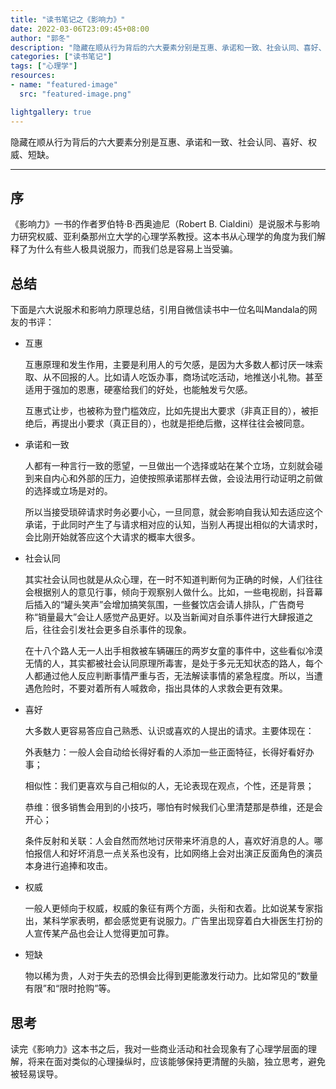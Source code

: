 ```yaml
---
title: "读书笔记之《影响力》"
date: 2022-03-06T23:09:45+08:00
author: "郭冬"
description: "隐藏在顺从行为背后的六大要素分别是互惠、承诺和一致、社会认同、喜好、权威、短缺。"
categories: ["读书笔记"]
tags: ["心理学"]
resources:
- name: "featured-image"
  src: "featured-image.png"

lightgallery: true
---
```


隐藏在顺从行为背后的六大要素分别是互惠、承诺和一致、社会认同、喜好、权威、短缺。

<!--more-->

---

## 序

《影响力》一书的作者罗伯特·B·西奥迪尼（Robert B. Cialdini）是说服术与影响力研究权威、亚利桑那州立大学的心理学系教授。这本书从心理学的角度为我们解释了为什么有些人极具说服力，而我们总是容易上当受骗。

## 总结

下面是六大说服术和影响力原理总结，引用自微信读书中一位名叫Mandala的网友的书评：

+ 互惠

    互惠原理和发生作用，主要是利用人的亏欠感，是因为大多数人都讨厌一味索取、从不回报的人。比如请人吃饭办事，商场试吃活动，地推送小礼物。甚至适用于强加的恩惠，硬塞给我们的好处，也能触发亏欠感。

    互惠式让步，也被称为登门槛效应，比如先提出大要求（非真正目的），被拒绝后，再提出小要求（真正目的），也就是拒绝后撤，这样往往会被同意。

+ 承诺和一致

    人都有一种言行一致的愿望，一旦做出一个选择或站在某个立场，立刻就会碰到来自内心和外部的压力，迫使按照承诺那样去做，会设法用行动证明之前做的选择或立场是对的。
    
    所以当接受琐碎请求时务必要小心，一旦同意，就会影响自我认知去适应这个承诺，于此同时产生了与请求相对应的认知，当别人再提出相似的大请求时，会比刚开始就答应这个大请求的概率大很多。

+ 社会认同

    其实社会认同也就是从众心理，在一时不知道判断何为正确的时候，人们往往会根据别人的意见行事，倾向于观察别人做什么。比如，一些电视剧，抖音幕后插入的“罐头笑声”会增加搞笑氛围，一些餐饮店会请人排队，广告商号称“销量最大”会让人感觉产品更好。以及当新闻对自杀事件进行大肆报道之后，往往会引发社会更多自杀事件的现象。
    
    在十八个路人无一人出手相救被车辆碾压的两岁女童的事件中，这些看似冷漠无情的人，其实都被社会认同原理所毒害，是处于多元无知状态的路人，每个人都通过他人反应判断事情严重与否，无法解读事情的紧急程度。所以，当遭遇危险时，不要对着所有人喊救命，指出具体的人求救会更有效果。

+ 喜好

    大多数人更容易答应自己熟悉、认识或喜欢的人提出的请求。主要体现在：
    
    外表魅力：一般人会自动给长得好看的人添加一些正面特征，长得好看好办事；
    
    相似性：我们更喜欢与自己相似的人，无论表现在观点，个性，还是背景；
    
    恭维：很多销售会用到的小技巧，哪怕有时候我们心里清楚那是恭维，还是会开心；
    
    条件反射和关联：人会自然而然地讨厌带来坏消息的人，喜欢好消息的人。哪怕报信人和好坏消息一点关系也没有，比如网络上会对出演正反面角色的演员本身进行追捧和攻击。

+ 权威

    一般人更倾向于权威，权威的象征有两个方面，头衔和衣着。比如说某专家指出，某科学家表明，都会感觉更有说服力。广告里出现穿着白大褂医生打扮的人宣传某产品也会让人觉得更加可靠。

+ 短缺

    物以稀为贵，人对于失去的恐惧会比得到更能激发行动力。比如常见的“数量有限”和“限时抢购”等。

## 思考

读完《影响力》这本书之后，我对一些商业活动和社会现象有了心理学层面的理解，将来在面对类似的心理操纵时，应该能够保持更清醒的头脑，独立思考，避免被轻易误导。
